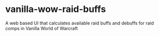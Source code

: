 # vanilla-wow-raid-buffs
A web based UI that calculates available raid buffs and debuffs for raid comps in Vanilla World of Warcraft
